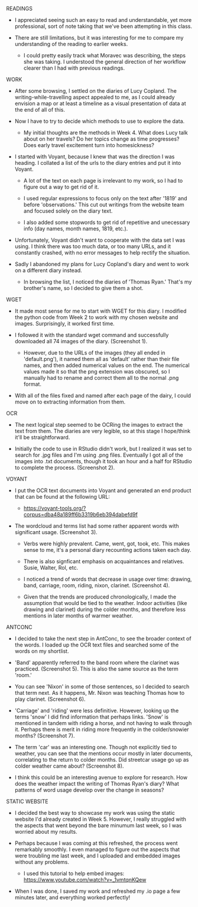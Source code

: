 READINGS

* I appreciated seeing such an easy to read and understandable, yet more professional, sort of note taking that we've been attempting in this class.

* There are still limitations, but it was interesting for me to compare my understanding of the reading to earlier weeks.

  * I could pretty easily track what Moravec was describing, the steps she was taking. I understood the general direction of her workflow clearer than I had with previous readings.
  
WORK

* After some browsing, I settled on the diaries of Lucy Copland. The writing-while-travelling aspect appealed to me, as I could already envision a map or at least a timeline as a visual presentation of data at the end of all of this.

* Now I have to try to decide which methods to use to explore the data.

  * My initial thoughts are the methods in Week 4. What does Lucy talk about on her travels? Do her topics change as time progresses? Does early travel excitement turn into homesickness?
  
* I started with Voyant, because I knew that was the direction I was heading. I collated a list of the urls to the diary entries and put it into Voyant.

  * A lot of the text on each page is irrelevant to my work, so I had to figure out a way to get rid of it.
  
  * I used regular expressions to focus only on the text after '1819' and before 'observations.' This cut out writings from the website team and focused solely on the diary text.
  
  * I also added some stopwords to get rid of repetitive and unecessary info (day names, month names, 1819, etc.).

* Unfortunately, Voyant didn't want to cooperate with the data set I was using. I think there was too much data, or too many URLs, and it constantly crashed, with no error messages to help rectify the situation.

* Sadly I abandoned my plans for Lucy Copland's diary and went to work on a different diary instead.

  * In browsing the list, I noticed the diaries of 'Thomas Ryan.' That's my brother's name, so I decided to give them a shot.

WGET

* It made most sense for me to start with WGET for this diary. I modified the python code from Week 2 to work with my chosen website and images. Surprisingly, it worked first time.

* I followed it with the standard wget command and successfully downloaded all 74 images of the diary. (Screenshot 1).

  * However, due to the URLs of the images (they all ended in 'default.png'), it named them all as 'default' rather than their file names, and then added numerical values on the end. The numerical values made it so that the png extension was obscured, so I manually had to rename and correct them all to the normal .png format.
  
* With all of the files fixed and named after each page of the dairy, I could move on to extracting information from them.

OCR

* The next logical step seemed to be OCRing the images to extract the text from them. The diaries are very legible, so at this stage I hope/think it'll be straightforward.

* Initially the code to use in RStudio didn't work, but I realized it was set to search for .jpg files and I'm using .png files. Eventually I got all of the images into .txt documents, though it took an hour and a half for RStudio to complete the process. (Screenshot 2).

VOYANT

* I put the OCR text documents into Voyant and generated an end product that can be found at the following URL:

  * https://voyant-tools.org/?corpus=dba48a189ff6b3319b6eb394dabefd9f

* The wordcloud and terms list had some rather apparent words with significant usage. (Screenshot 3).

  * Verbs were highly prevalent. Came, went, got, took, etc. This makes sense to me, it's a personal diary recounting actions taken each day.
  
  * There is also signficant emphasis on acquaintances and relatives. Susie, Walter, Rol, etc.
  
  * I noticed a trend of words that decrease in usage over time: drawing, band, carriage, room, riding, nixon, clarinet. (Screenshot 4).
    
  * Given that the trends are produced chronologically, I made the assumption that would be tied to the weather. Indoor activities (like drawing and clarinet) during the colder months, and therefore less mentions in later months of warmer weather.

ANTCONC

* I decided to take the next step in AntConc, to see the broader context of the words. I loaded up the OCR text files and searched some of the words on my shortlist.

* 'Band' apparently referred to the band room where the clarinet was practiced. (Screenshot 5). This is also the same source as the term 'room.'

* You can see 'Nixon' in some of those sentences, so I decided to search that term next. As it happens, Mr. Nixon was teaching Thomas how to play clarinet. (Screenshot 6).

* 'Carriage' and 'riding' were less definitive. However, looking up the terms 'snow' I did find information that perhaps links. 'Snow' is mentioned in tandem with riding a horse, and not having to walk through it. Perhaps there is merit in riding more frequently in the colder/snowier months? (Screenshot 7).

* The term 'car' was an interesting one. Though not explicitly tied to weather, you can see that the mentions occur mostly in later documents, correlating to the return to colder months. Did streetcar usage go up as colder weather came about? (Screenshot 8).

* I think this could be an interesting avenue to explore for research. How does the weather impact the writing of Thomas Ryan's diary? What patterns of word usage develop over the change in seasons?

STATIC WEBSITE

* I decided the best way to showcase my work was using the static website I'd already created in Week 5. However, I really struggled with the aspects that went beyond the bare minumum last week, so I was worried about my results.

* Perhaps because I was coming at this refreshed, the process went remarkably smoothly. I even managed to figure out the aspects that were troubling me last week, and I uploaded and embedded images without any problems.

  * I used this tutorial to help embed images: https://www.youtube.com/watch?v=_1vmtqnKQew

* When I was done, I saved my work and refreshed my .io page a few minutes later, and everything worked perfectly!
